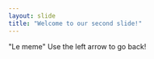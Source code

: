 ```yaml
---
layout: slide
title: "Welcome to our second slide!"
---
```

"Le meme"
Use the left arrow to go back!
